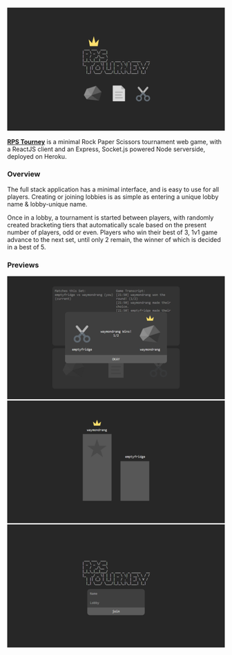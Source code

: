 ![](previews/rps_1.png)

[**RPS Tourney**](https://tteok-rps.herokuapp.com/) is a minimal Rock Paper Scissors tournament web game, with a ReactJS client and an Express, Socket.js powered Node serverside, deployed on Heroku.

### Overview

The full stack application has a minimal interface, and is easy to use for all players. Creating or joining lobbies is as simple as entering a unique lobby name & lobby-unique name.

Once in a lobby, a tournament is started between players, with randomly created bracketing tiers that automatically scale based on the present number of players, odd or even. Players who win their best of 3, 1v1 game advance to the next set, until only 2 remain, the winner of which is decided in a best of 5.


### Previews
![](previews/rps_2.png)
![](previews/rps_3.png)
![](previews/rps_4.png)
